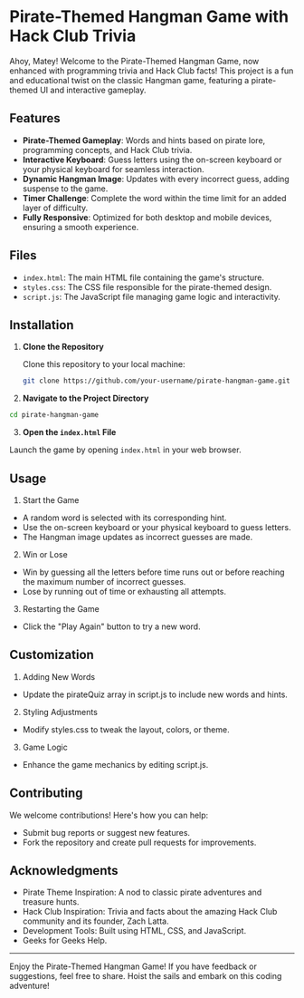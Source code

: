 # Pirate-Themed Hangman Game with Hack Club Trivia

Ahoy, Matey! Welcome to the Pirate-Themed Hangman Game, now enhanced with programming trivia and Hack Club facts! This project is a fun and educational twist on the classic Hangman game, featuring a pirate-themed UI and interactive gameplay.

## Features

- **Pirate-Themed Gameplay**: Words and hints based on pirate lore, programming concepts, and Hack Club trivia.
- **Interactive Keyboard**: Guess letters using the on-screen keyboard or your physical keyboard for seamless interaction.
- **Dynamic Hangman Image**: Updates with every incorrect guess, adding suspense to the game.
- **Timer Challenge**: Complete the word within the time limit for an added layer of difficulty.
- **Fully Responsive**: Optimized for both desktop and mobile devices, ensuring a smooth experience.

## Files

- `index.html`: The main HTML file containing the game's structure.
- `styles.css`: The CSS file responsible for the pirate-themed design.
- `script.js`: The JavaScript file managing game logic and interactivity.

## Installation

1. **Clone the Repository**

   Clone this repository to your local machine:

   ```bash
   git clone https://github.com/your-username/pirate-hangman-game.git
   ```
2. **Navigate to the Project Directory**

```bash
cd pirate-hangman-game
```
3. **Open the `index.html` File**

Launch the game by opening `index.html` in your web browser.

## Usage
1. Start the Game
 - A random word is selected with its corresponding hint.
 - Use the on-screen keyboard or your physical keyboard to guess letters.
 - The Hangman image updates as incorrect guesses are made.
2. Win or Lose

 - Win by guessing all the letters before time runs out or before reaching the maximum number of incorrect guesses.
 - Lose by running out of time or exhausting all attempts.
3. Restarting the Game
 - Click the "Play Again" button to try a new word.
## Customization
1. Adding New Words

 - Update the pirateQuiz array in script.js to include new words and hints.
2. Styling Adjustments
 - Modify styles.css to tweak the layout, colors, or theme.
3. Game Logic

 - Enhance the game mechanics by editing script.js.
## Contributing
We welcome contributions! Here's how you can help:

 - Submit bug reports or suggest new features.
 - Fork the repository and create pull requests for improvements.
## Acknowledgments
 - Pirate Theme Inspiration: A nod to classic pirate adventures and treasure hunts.
 - Hack Club Inspiration: Trivia and facts about the amazing Hack Club community and its founder, Zach Latta.
 - Development Tools: Built using HTML, CSS, and JavaScript.
 - Geeks for Geeks Help.
-----
Enjoy the Pirate-Themed Hangman Game! If you have feedback or suggestions, feel free to share. Hoist the sails and embark on this coding adventure!